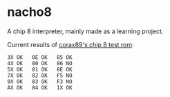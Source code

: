 # nacho8
A chip 8 interpreter, mainly made as a learning project.

Current results of [corax89's chip 8 test rom](https://github.com/corax89/chip8-test-rom):

```
3X OK   0E OK   85 OK
4X OK   80 OK   86 NO
5X OK   81 OK   8E OK
7X OK   82 OK   F5 NO
9X OK   83 OK   F3 NO
AX OK   84 OK   1X OK
```
